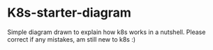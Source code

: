 # K8s-starter-diagram

Simple diagram drawn to explain how k8s works in a nutshell. Please correct if any mistakes, am still new to k8s :)

